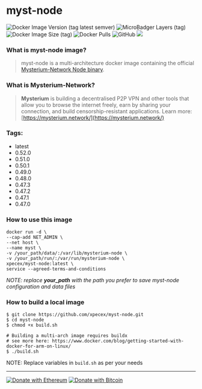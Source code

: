 # myst-node
![Docker Image Version (tag latest semver)](https://img.shields.io/docker/v/xpecex/myst-node/latest)
![MicroBadger Layers (tag)](https://img.shields.io/microbadger/layers/xpecex/myst-node/latest)
![Docker Image Size (tag)](https://img.shields.io/docker/image-size/xpecex/myst-node/latest)
![Docker Pulls](https://img.shields.io/docker/pulls/xpecex/myst-node)
![GitHub](https://img.shields.io/github/license/xpecex/myst-node)
[![](https://api.travis-ci.com/xpecex/myst-node.svg?branch=main)](https://travis-ci.com/github/xpecex/myst-node)

### What is myst-node image?

> myst-node is a multi-architecture docker image containing the official [Mysterium-Network Node binary](https://github.com/mysteriumnetwork/node).

### What is Mysterium-Network?

> **Mysterium** is building a decentralised P2P VPN and other tools that allow you to browse the internet freely, earn by sharing your connection, and build censorship-resistant applications.
> Learn more: [https://mysterium.network/](https://mysterium.network/)


### Tags:
 - latest
 - 0.52.0
 - 0.51.0
 - 0.50.1
 - 0.49.0
 - 0.48.0
 - 0.47.3
 - 0.47.2
 - 0.47.1
 - 0.47.0


### How to use this image

```shell
docker run -d \
--cap-add NET_ADMIN \
--net host \
--name myst \
-v /your_path/data/:/var/lib/mysterium-node \
-v /your_path/run/:/var/run/mysterium-node \
xpecex/myst-node:latest \
service --agreed-terms-and-conditions
````
*NOTE: replace **your_path** with the path you prefer to save myst-node configuration and data files*

### How to build a local image

```shell
$ git clone https://github.com/xpecex/myst-node.git
$ cd myst-node
$ chmod +x build.sh

# Building a multi-arch image requires buildx 
# see more here: https://www.docker.com/blog/getting-started-with-docker-for-arm-on-linux/
$ ./build.sh
````

NOTE: Replace variables in ```build.sh``` as per your needs

-------------
[![Donate with Ethereum](https://en.cryptobadges.io/badge/small/0xE32cACcB768a3E65e83B3AF39ca31f446C06432D)](https://en.cryptobadges.io/donate/0xE32cACcB768a3E65e83B3AF39ca31f446C06432D)
[![Donate with Bitcoin](https://en.cryptobadges.io/badge/small/1E7HYMUCf3DD7kcpkyY38tzUzT2F8w1Rg7)](https://en.cryptobadges.io/donate/1E7HYMUCf3DD7kcpkyY38tzUzT2F8w1Rg7)
